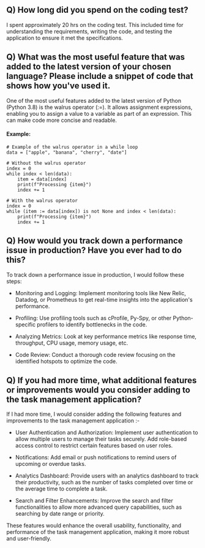 ## Q) How long did you spend on the coding test?
I spent approximately 20 hrs on the coding test. This included time for understanding the requirements, writing the code, and testing the application to ensure it met the specifications.

## Q) What was the most useful feature that was added to the latest version of your     chosen language? Please include a snippet of code that shows how you've used it.
One of the most useful features added to the latest version of Python (Python 3.8) is the walrus operator (:=). It allows assignment expressions, enabling you to assign a value to a variable as part of an expression. This can make code more concise and readable.

#### Example:
```
# Example of the walrus operator in a while loop
data = ["apple", "banana", "cherry", "date"]

# Without the walrus operator
index = 0
while index < len(data):
    item = data[index]
    print(f"Processing {item}")
    index += 1

# With the walrus operator
index = 0
while (item := data[index]) is not None and index < len(data):
    print(f"Processing {item}")
    index += 1
```



## Q) How would you track down a performance issue in production? Have you ever had to do this?

To track down a performance issue in production, I would follow these steps:

* Monitoring and Logging: Implement monitoring tools like New Relic, Datadog, or Prometheus to get real-time insights into the application's performance. 

* Profiling: Use profiling tools such as cProfile, Py-Spy, or other Python-specific profilers to identify bottlenecks in the code.

* Analyzing Metrics: Look at key performance metrics like response time, throughput, CPU usage, memory usage, etc.

* Code Review: Conduct a thorough code review focusing on the identified hotspots to optimize the code.

## Q) If you had more time, what additional features or improvements would you consider adding to the task management application?

If I had more time, I would consider adding the following features and improvements to the task management application :-

* User Authentication and Authorization: Implement user authentication to allow multiple users to manage their tasks securely. Add role-based access control to restrict certain features based on user roles.

* Notifications: Add email or push notifications to remind users of upcoming or overdue tasks.

* Analytics Dashboard: Provide users with an analytics dashboard to track their productivity, such as the number of tasks completed over time or the average time to complete a task.

* Search and Filter Enhancements: Improve the search and filter functionalities to allow more advanced query capabilities, such as searching by date range or priority.

These features would enhance the overall usability, functionality, and performance of the task management application, making it more robust and user-friendly.
